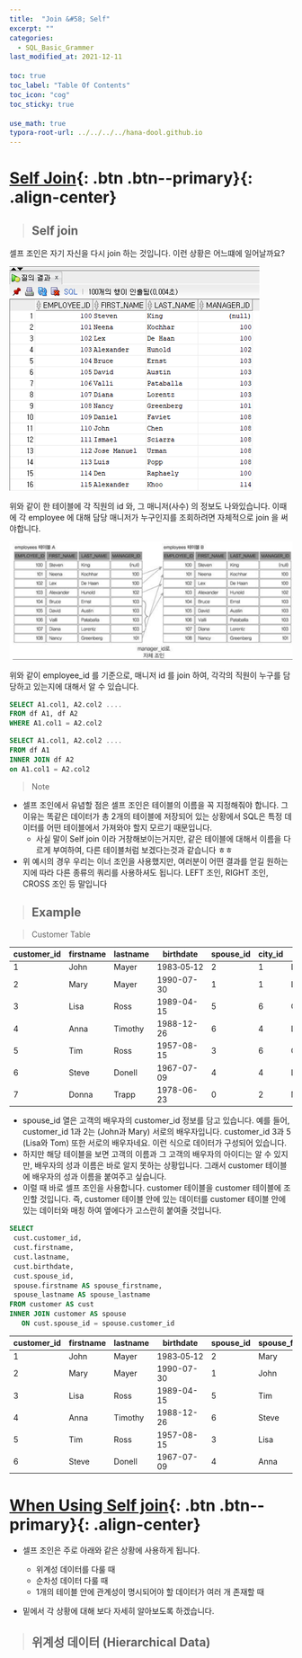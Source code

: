 ```yaml
---
title:  "Join &#58; Self"
excerpt: ""
categories:
  - SQL_Basic_Grammer
last_modified_at: 2021-12-11

toc: true
toc_label: "Table Of Contents"
toc_icon: "cog"
toc_sticky: true

use_math: true
typora-root-url: ../../../../hana-dool.github.io
---
```


# [Self Join](#link){: .btn .btn--primary}{: .align-center}

> ## Self join

셀프 조인은 자기 자신을 다시 join 하는 것입니다. 이런 상황은 어느떄에 일어날까요? 

![png](/assets/images/SQL_Basic/6_6.png)

위와 같이 한 테이블에 각 직원의 id 와, 그 매니저(사수) 의 정보도 나와있습니다. 이때에 각 employee 에 대해 담당 매니저가 누구인지를 조회하려면 자체적으로 join 을 써야합니다. 

![png](/assets/images/SQL_Basic/6_7.png)

위와 같이 employee_id 를 기준으로, 매니저 id 를 join 하여, 각각의 직원이 누구를 담당하고 있는지에 대해서 알 수 있습니다. 

```sql
SELECT A1.col1, A2.col2 .... 
FROM df A1, df A2
WHERE A1.col1 = A2.col2 
```

```sql
SELECT A1.col1, A2.col2 .... 
FROM df A1
INNER JOIN df A2
on A1.col1 = A2.col2  
```

> Note

- 셀프 조인에서 유념할 점은 셀프 조인은 테이블의 이름을 꼭 지정해줘야 합니다. 그 이유는 똑같은 데이터가 총 2개의 테이블에 저장되어 있는 상황에서 SQL은 특정 데이터를 어떤 테이블에서 가져와야 할지 모르기 때문입니다. 
  - 사실 말이 Self join 이라 거창해보이는거지만, 같은 테이블에 대해서 이름을 다르게 부여하여, 다른 테이블처럼 보겠다는것과 같습니다 ㅎㅎ
- 위 예시의 경우 우리는 이너 조인을 사용했지만, 여러분이 어떤 결과를 얻길 원하는지에 따라 다른 종류의 쿼리를 사용하셔도 됩니다. LEFT 조인, RIGHT 조인, CROSS 조인 등 말입니다

> ## Example

> Customer Table

| customer_id | firstname | lastname | birthdate  | spouse_id | city_id | city_name  |
| ----------- | --------- | -------- | ---------- | --------- | ------- | ---------- |
| 1           | John      | Mayer    | 1983‑05‑12 | 2         | 1       | London     |
| 2           | Mary      | Mayer    | 1990-07-30 | 1         | 1       | London     |
| 3           | Lisa      | Ross     | 1989-04-15 | 5         | 6       | Oxford     |
| 4           | Anna      | Timothy  | 1988-12-26 | 6         | 4       | Leeds      |
| 5           | Tim       | Ross     | 1957-08-15 | 3         | 6       | Oxford     |
| 6           | Steve     | Donell   | 1967-07-09 | 4         | 4       | Leeds      |
| 7           | Donna     | Trapp    | 1978-06-23 | 0         | 2       | Manchester |

- spouse_id 열은 고객의 배우자의 customer_id 정보를 담고 있습니다. 예를 들어, customer_id 1과 2는 (John과 Mary) 서로의 배우자입니다. customer_id 3과 5 (Lisa와 Tom) 또한 서로의 배우자네요. 이런 식으로 데이터가 구성되어 있습니다. 
- 하지만 해당 테이블을 보면 고객의 이름과 그 고객의 배우자의 아이디는 알 수 있지만, 배우자의 성과 이름은 바로 알지 못하는 상황입니다. 그래서 customer 테이블에 배우자의 성과 이름을 붙여주고 싶습니다. 
- 이럴 때 바로 셀프 조인을 사용합니다. customer 테이블을 customer 테이블에 조인할 것입니다. 즉, customer 테이블 안에 있는 데이터를 customer 테이블 안에 있는 데이터와 매칭 하여 옆에다가 고스란히 붙여줄 것입니다.

```sql
SELECT
 cust.customer_id,
 cust.firstname,
 cust.lastname,
 cust.birthdate,
 cust.spouse_id,
 spouse.firstname AS spouse_firstname,
 spouse_lastname AS spouse_lastname
FROM customer AS cust
INNER JOIN customer AS spouse
   ON cust.spouse_id = spouse.customer_id
```

| customer_id | firstname | lastname | birthdate  | spouse_id | spouse_firstname | spouse_lastname |
| ----------- | --------- | -------- | ---------- | --------- | ---------------- | --------------- |
| 1           | John      | Mayer    | 1983‑05‑12 | 2         | Mary             | Mayer           |
| 2           | Mary      | Mayer    | 1990-07-30 | 1         | John             | Mayer           |
| 3           | Lisa      | Ross     | 1989-04-15 | 5         | Tim              | Ross            |
| 4           | Anna      | Timothy  | 1988-12-26 | 6         | Steve            | Donell          |
| 5           | Tim       | Ross     | 1957-08-15 | 3         | Lisa             | Ross            |
| 6           | Steve     | Donell   | 1967-07-09 | 4         | Anna             | Timothy         |

# [When Using Self join](#link){: .btn .btn--primary}{: .align-center}

- 셀프 조인은 주로 아래와 같은 상황에 사용하게 됩니다.
  - 위계성 데이터를 다룰 때
  - 순차성 데이터 다룰 때
  - 1개의 테이블 안에 관계성이 명시되어야 할 데이터가 여러 개 존재할 때

- 밑에서 각 상황에 대해 보다 자세히 알아보도록 하겠습니다.

> ## **위계성 데이터 (Hierarchical Data)**

